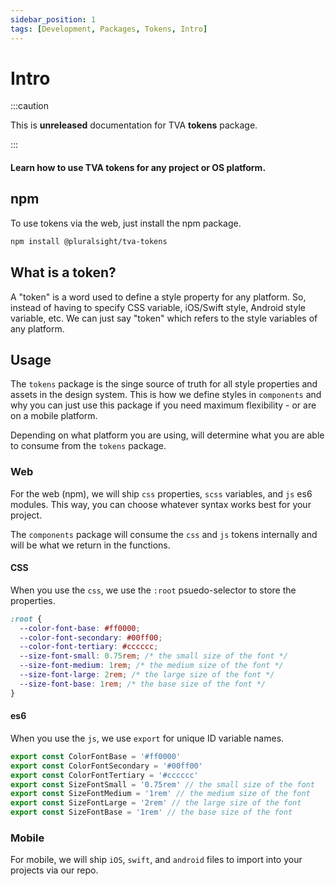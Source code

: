 ```yaml
---
sidebar_position: 1
tags: [Development, Packages, Tokens, Intro]
---
```


# Intro

:::caution

This is **unreleased** documentation for TVA **tokens** package.

:::

#### Learn how to use TVA tokens for any project or OS platform.

## npm

To use tokens via the web, just install the npm package.

```bash npm2yarn
npm install @pluralsight/tva-tokens
```

## What is a token?

A "token" is a word used to define a style property for any platform. So, instead of having to specify CSS variable, iOS/Swift style, Android style variable, etc. We can just say "token" which refers to the style variables of any platform.

## Usage

The `tokens` package is the singe source of truth for all style properties and assets in the design system. This is how we define styles in `components` and why you can just use this package if you need maximum flexibility - or are on a mobile platform.

Depending on what platform you are using, will determine what you are able to consume from the `tokens` package.

### Web

For the web (npm), we will ship `css` properties, `scss` variables, and `js` es6 modules. This way, you can choose whatever syntax works best for your project.

The `components` package will consume the `css` and `js` tokens internally and will be what we return in the functions.

#### CSS

When you use the `css`, we use the `:root` psuedo-selector to store the properties.

```css title="CSS example - not actual properties"
:root {
  --color-font-base: #ff0000;
  --color-font-secondary: #00ff00;
  --color-font-tertiary: #cccccc;
  --size-font-small: 0.75rem; /* the small size of the font */
  --size-font-medium: 1rem; /* the medium size of the font */
  --size-font-large: 2rem; /* the large size of the font */
  --size-font-base: 1rem; /* the base size of the font */
}
```

#### es6

When you use the `js`, we use `export` for unique ID variable names.

```javascript title="JS example - not actual properties"
export const ColorFontBase = '#ff0000'
export const ColorFontSecondary = '#00ff00'
export const ColorFontTertiary = '#cccccc'
export const SizeFontSmall = '0.75rem' // the small size of the font
export const SizeFontMedium = '1rem' // the medium size of the font
export const SizeFontLarge = '2rem' // the large size of the font
export const SizeFontBase = '1rem' // the base size of the font
```

### Mobile

For mobile, we will ship `iOS`, `swift`, and `android` files to import into your projects via our repo.
